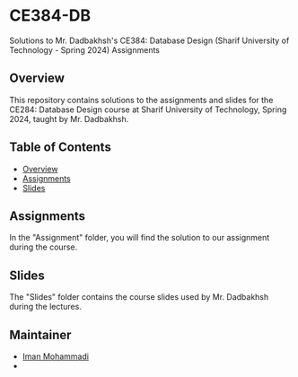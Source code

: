 # CE384-DB
Solutions to Mr. Dadbakhsh's CE384: Database Design (Sharif University of Technology - Spring 2024) Assignments

## Overview

This repository contains solutions to the assignments and slides for the CE284: Database Design course at Sharif University of Technology, Spring 2024, taught by Mr. Dadbakhsh.

## Table of Contents

- [Overview](#overview)
- [Assignments](#assignments)
- [Slides](#slides)

## Assignments

In the "Assignment" folder, you will find the solution to our assignment during the course.

## Slides

The "Slides" folder contains the course slides used by Mr. Dadbakhsh during the lectures.

## Maintainer

- [Iman Mohammadi](https://github.com/Imanm02)
- 
